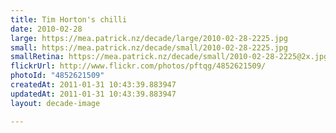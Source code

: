 ```yaml
---
title: Tim Horton's chilli
date: 2010-02-28
large: https://mea.patrick.nz/decade/large/2010-02-28-2225.jpg
small: https://mea.patrick.nz/decade/small/2010-02-28-2225.jpg
smallRetina: https://mea.patrick.nz/decade/small/2010-02-28-2225@2x.jpg
flickrUrl: http://www.flickr.com/photos/pftqg/4852621509/
photoId: "4852621509"
createdAt: 2011-01-31 10:43:39.883947
updatedAt: 2011-01-31 10:43:39.883947
layout: decade-image

---
```


